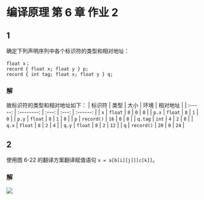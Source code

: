 # 编译原理 第 6 章 作业 2

## 1
确定下列声明序列中各个标识符的类型和相对地址：
```
float x；
record { float x; float y } p;
record { int tag; float x; float y } q;
```

### 解

<!-- 构造 SDT 如下：
```
S ->                { top = new Evn(); offset = 0;            }
        D 
D ->    T id;       { top.put(id.lexeme, T.type, offset);
                  offset += T.width                       }
        D1
D ->    ε
T ->    int         { T.type = interget; T.width = 4;         }
T ->    float       { T.type = float; T.width = 8;            }
T ->    record '{'  { Evn.push(top), top = new Evn();
                      Stack.push(offset), offset = 0;         }
        D '}'       { T.type = record(top); T.width = offset;
                      top = Evn.top(); offset = Stack.pop();  }
``` -->

故标识符的类型和相对地址如下：
| 标识符  |    类型    | 大小  | 环境  | 相对地址 |
| :-----: | :--------: | :---: | :---: | :------: |
|   `x`   |  `float`   |  `8`  |  `0`  |   `0`    |
|  `p.x`  |  `float`   |  `8`  |  `1`  |   `0`    |
|  `p.y`  |  `float`   |  `8`  |  `1`  |   `8`    |
|   `p`   | `record()` | `16`  |  `0`  |   `8`    |
| `q.tag` |   `int`    |  `4`  |  `2`  |   `0`    |
|  `q.x`  |  `float`   |  `8`  |  `2`  |   `4`    |
|  `q.y`  |  `float`   |  `8`  |  `2`  |   `12`   |
|   `q`   | `record()` | `20`  |  `0`  |   `24`   |

## 2
使用图 6-22 的翻译方案翻译赋值语句 `x = a[b[i][j]][c[k]]`。

### 解

<img src="./2-2-1.svg">